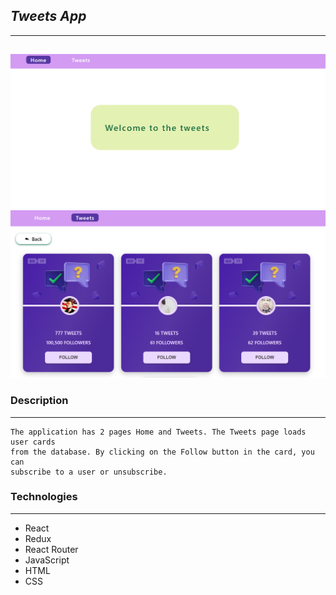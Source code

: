 ## **_Tweets App_**

---

##

![](./src/images/screen1.png) ![](./src/images/screen2.png)

### Description

---

```
The application has 2 pages Home and Tweets. The Tweets page loads user cards
from the database. By clicking on the Follow button in the card, you can
subscribe to a user or unsubscribe.
```

### Technologies

---

- React
- Redux
- React Router
- JavaScript
- HTML
- CSS
